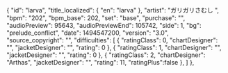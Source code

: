 {
      "id": "larva",
      "title_localized": {
        "en": "larva"
      },
      "artist": "ガリガリさむし ",
      "bpm": "202",
      "bpm_base": 202,
      "set": "base",
      "purchase": "",
      "audioPreview": 95643,
      "audioPreviewEnd": 105742,
      "side": 1,
      "bg": "prelude_conflict",
      "date": 1494547200,
      "version": "3.0",
      "source_copyright": "",
      "difficulties": [
        {
          "ratingClass": 0,
          "chartDesigner": "",
          "jacketDesigner": "",
          "rating": 0
        },
        {
          "ratingClass": 1,
          "chartDesigner": "",
          "jacketDesigner": "",
          "rating": 0
        },
        {
          "ratingClass": 2,
          "chartDesigner": "Arthas",
          "jacketDesigner": "",
          "rating": 11,
          "ratingPlus":false
        },
      ]
    },